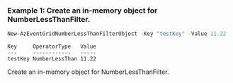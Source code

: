 ### Example 1: Create an in-memory object for NumberLessThanFilter.
```powershell
New-AzEventGridNumberLessThanFilterObject -Key "testKey" -Value 11.22
```

```output
Key     OperatorType   Value
---     ------------   -----
testKey NumberLessThan 11.22
```

Create an in-memory object for NumberLessThanFilter.